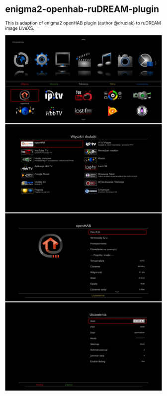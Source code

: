 # enigma2-openhab-ruDREAM-plugin
This is adaption of enigma2 openHAB plugin (author @druciak) to ruDREAM image LiveXS. 

![alt text](screen-shots/openHAB.png "LiveXS General menu")
![alt text](screen-shots/openHAB1.png "LiveXS Plugin menu")
![alt text](screen-shots/openHAB2.png "openHAB sitemap view")
![alt text](screen-shots/openHAB3.png "openHAB settings menu")
